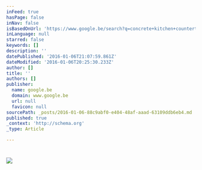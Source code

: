 ```yaml
---
inFeed: true
hasPage: false
inNav: false
isBasedOnUrl: 'https://www.google.be/search?q=concrete+kitchen+countertops&rlz=1C5ACMJ_enDE524BE531&espv=2&biw=1440&bih=801&tbm=isch&tbo=u&source=univ&sa=X&ved=0ahUKEwjZwfD3gZbKAhUC1xQKHScRD3IQsAQIHQ#imgdii=0s_RJzGlNm4FIM%3A%3B0s_RJzGlNm4FIM%3A%3BlCK4qFducFEKtM%3A&imgrc=0s_RJzGlNm4FIM%3A'
inLanguage: null
starred: false
keywords: []
description: ''
datePublished: '2016-01-06T21:07:59.861Z'
dateModified: '2016-01-06T20:25:30.233Z'
author: []
title: ''
authors: []
publisher:
  name: google.be
  domain: www.google.be
  url: null
  favicon: null
sourcePath: _posts/2016-01-06-88c9abf0-e404-48af-aaad-63109ddb6eb4.md
published: true
_context: 'http://schema.org'
_type: Article

---
```

# ![](http://2.lushome.com/wp-content/uploads/2012/09/concrete-kitchen-countertops-1.jpg)